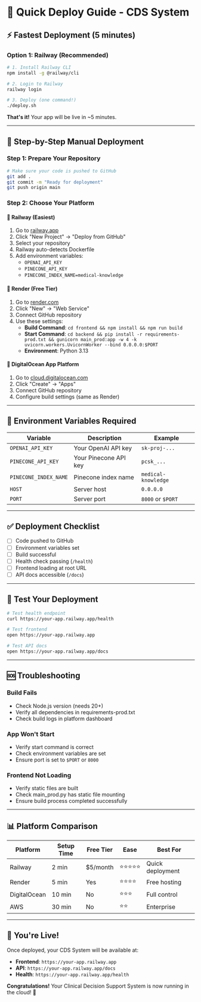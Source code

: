 # 🚀 Quick Deploy Guide - CDS System

## ⚡ **Fastest Deployment (5 minutes)**

### **Option 1: Railway (Recommended)**

```bash
# 1. Install Railway CLI
npm install -g @railway/cli

# 2. Login to Railway
railway login

# 3. Deploy (one command!)
./deploy.sh
```

**That's it!** Your app will be live in ~5 minutes.

---

## 🎯 **Step-by-Step Manual Deployment**

### **Step 1: Prepare Your Repository**

```bash
# Make sure your code is pushed to GitHub
git add .
git commit -m "Ready for deployment"
git push origin main
```

### **Step 2: Choose Your Platform**

#### **🚂 Railway (Easiest)**

1. Go to [railway.app](https://railway.app)
2. Click "New Project" → "Deploy from GitHub"
3. Select your repository
4. Railway auto-detects Dockerfile
5. Add environment variables:
   - `OPENAI_API_KEY`
   - `PINECONE_API_KEY`
   - `PINECONE_INDEX_NAME=medical-knowledge`

#### **🎨 Render (Free Tier)**

1. Go to [render.com](https://render.com)
2. Click "New" → "Web Service"
3. Connect GitHub repository
4. Use these settings:
   - **Build Command**: `cd frontend && npm install && npm run build`
   - **Start Command**: `cd backend && pip install -r requirements-prod.txt && gunicorn main_prod:app -w 4 -k uvicorn.workers.UvicornWorker --bind 0.0.0.0:$PORT`
   - **Environment**: Python 3.13

#### **🌊 DigitalOcean App Platform**

1. Go to [cloud.digitalocean.com](https://cloud.digitalocean.com)
2. Click "Create" → "Apps"
3. Connect GitHub repository
4. Configure build settings (same as Render)

---

## 🔧 **Environment Variables Required**

| Variable              | Description           | Example             |
| --------------------- | --------------------- | ------------------- |
| `OPENAI_API_KEY`      | Your OpenAI API key   | `sk-proj-...`       |
| `PINECONE_API_KEY`    | Your Pinecone API key | `pcsk_...`          |
| `PINECONE_INDEX_NAME` | Pinecone index name   | `medical-knowledge` |
| `HOST`                | Server host           | `0.0.0.0`           |
| `PORT`                | Server port           | `8000` or `$PORT`   |

---

## ✅ **Deployment Checklist**

- [ ] Code pushed to GitHub
- [ ] Environment variables set
- [ ] Build successful
- [ ] Health check passing (`/health`)
- [ ] Frontend loading at root URL
- [ ] API docs accessible (`/docs`)

---

## 🧪 **Test Your Deployment**

```bash
# Test health endpoint
curl https://your-app.railway.app/health

# Test frontend
open https://your-app.railway.app

# Test API docs
open https://your-app.railway.app/docs
```

---

## 🆘 **Troubleshooting**

### **Build Fails**

- Check Node.js version (needs 20+)
- Verify all dependencies in requirements-prod.txt
- Check build logs in platform dashboard

### **App Won't Start**

- Verify start command is correct
- Check environment variables are set
- Ensure port is set to `$PORT` or `8000`

### **Frontend Not Loading**

- Verify static files are built
- Check main_prod.py has static file mounting
- Ensure build process completed successfully

---

## 📊 **Platform Comparison**

| Platform     | Setup Time | Free Tier | Ease       | Best For         |
| ------------ | ---------- | --------- | ---------- | ---------------- |
| Railway      | 2 min      | $5/month  | ⭐⭐⭐⭐⭐ | Quick deployment |
| Render       | 5 min      | Yes       | ⭐⭐⭐⭐   | Free hosting     |
| DigitalOcean | 10 min     | No        | ⭐⭐⭐     | Full control     |
| AWS          | 30 min     | No        | ⭐⭐       | Enterprise       |

---

## 🎉 **You're Live!**

Once deployed, your CDS System will be available at:

- **Frontend**: `https://your-app.railway.app`
- **API**: `https://your-app.railway.app/docs`
- **Health**: `https://your-app.railway.app/health`

**Congratulations!** Your Clinical Decision Support System is now running in the cloud! 🚀
